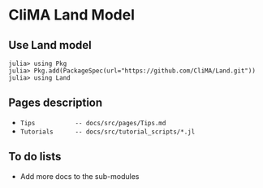 # CliMA Land Model

## Use Land model

```
julia> using Pkg
julia> Pkg.add(PackageSpec(url="https://github.com/CliMA/Land.git"))
julia> using Land
```




## Pages description
- `Tips           -- docs/src/pages/Tips.md        `
- `Tutorials      -- docs/src/tutorial_scripts/*.jl`




## To do lists
- Add more docs to the sub-modules
